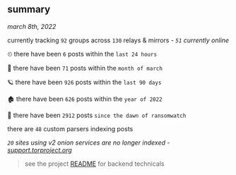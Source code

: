 
## summary
_march 8th, 2022_

currently tracking `92` groups across `130` relays & mirrors - _`51` currently online_

⏲ there have been `6` posts within the `last 24 hours`

🦈 there have been `71` posts within the `month of march`

🪐 there have been `926` posts within the `last 90 days`

🏚 there have been `626` posts within the `year of 2022`

🦕 there have been `2912` posts `since the dawn of ransomwatch`

there are `48` custom parsers indexing posts

_`20` sites using v2 onion services are no longer indexed - [support.torproject.org](https://support.torproject.org/onionservices/v2-deprecation/)_

> see the project [README](https://github.com/thetanz/ransomwatch#ransomwatch--) for backend technicals
